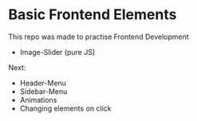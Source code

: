# Basic Frontend Elements
This repo was made to practise Frontend Development 

- Image-Slider (pure JS)

Next:
- Header-Menu
- Sidebar-Menu
- Animations
- Changing elements on click
